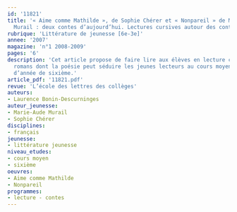 ```yaml
---
id: '11821'
title: '« Aime comme Mathilde », de Sophie Chérer et « Nonpareil » de Marie-Aude
  Murail : deux contes d’aujourd’hui. Lectures cursives autour des contes '
rubrique: 'Littérature de jeunesse [6e-3e]'
annee: '2007'
magazine: 'n°1 2008-2009'
pages: '6'
description: 'Cet article propose de faire lire aux élèves en lecture cursive deux
  romans dont la poésie peut séduire les jeunes lecteurs au cours moyen ou en début
  d’année de sixième.'
article_pdf: '11821.pdf'
revue: 'L’école des lettres des collèges'
auteurs:
- Laurence Bonin-Descurninges
auteur_jeunesse:
- Marie-Aude Murail
- Sophie Chérer
disciplines:
- français
jeunesse:
- littérature jeunesse
niveau_etudes:
- cours moyen
- sixième
oeuvres:
- Aime comme Mathilde
- Nonpareil
programmes:
- lecture - contes
---
```

